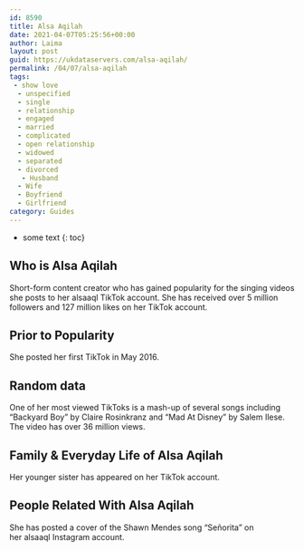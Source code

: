 ```yaml
---
id: 8590
title: Alsa Aqilah
date: 2021-04-07T05:25:56+00:00
author: Laima
layout: post
guid: https://ukdataservers.com/alsa-aqilah/
permalink: /04/07/alsa-aqilah
tags:
 - show love
  - unspecified
  - single
  - relationship
  - engaged
  - married
  - complicated
  - open relationship
  - widowed
  - separated
  - divorced
   - Husband
  - Wife
  - Boyfriend
  - Girlfriend
category: Guides
---
```


* some text
{: toc}


## Who is Alsa Aqilah
                  
                  
                  
Short-form content creator who has gained popularity for the singing videos she posts to her alsaaql TikTok account. She has received over 5 million followers and 127 million likes on her TikTok account. 
                  
              
            
              
            
                
                
                
## Prior to Popularity
                  
                  
                  
She posted her first TikTok in May 2016. 
                  
              
            
              
            
                
                
                
## Random data
                  
                  
                  
One of her most viewed TikToks is a mash-up of several songs including &#8220;Backyard Boy&#8221; by Claire Rosinkranz and &#8220;Mad At Disney&#8221; by Salem Ilese. The video has over 36 million views. 
                  
              
            
              
            
                
                
                
## Family & Everyday Life of Alsa Aqilah
                  
                  
                  
Her younger sister has appeared on her TikTok account. 
                  
              
            
              
            
                
                
                
## People Related With Alsa Aqilah
                  
                  
                  
She has posted a cover of the Shawn Mendes song &#8220;Señorita&#8221; on her alsaaql Instagram account. 
                  
              
            
              
            
                
              
            
              
              
            
            
              
            
          
          
          